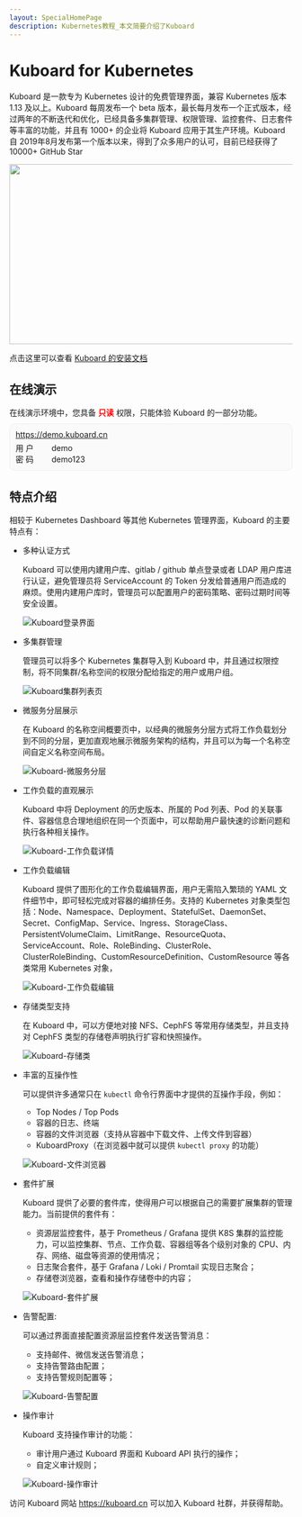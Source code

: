 ```yaml
---
layout: SpecialHomePage
description: Kubernetes教程_本文简要介绍了Kuboard
---
```


# Kuboard for Kubernetes

Kuboard 是一款专为 Kubernetes 设计的免费管理界面，兼容 Kubernetes 版本 1.13 及以上。Kuboard 每周发布一个 beta 版本，最长每月发布一个正式版本，经过两年的不断迭代和优化，已经具备多集群管理、权限管理、监控套件、日志套件等丰富的功能，并且有 1000+ 的企业将 Kuboard 应用于其生产环境。Kuboard 自 2019年8月发布第一个版本以来，得到了众多用户的认可，目前已经获得了 10000+ GitHub Star

<StarCount></StarCount>
<StarCountDockerPulls></StarCountDockerPulls>

<p>

<img src="https://addons.kuboard.cn/downloads/kuboard-press.svg" style="height: 320px; width: 540px;"/>

</p>

点击这里可以查看 [Kuboard 的安装文档](https://kuboard.cn/install/v3/install.html)

## 在线演示

<div>
  在线演示环境中，您具备 <span style="color: red; font-weight: bold">只读</span> 权限，只能体验 Kuboard 的一部分功能。<br/>
</div>
<div style="padding: 10px; border: 1px solid #eee; border-radius: 10px; margin: 10px 0px; background-color: #fafafa;">
  <a href="https://demo.kuboard.cn" target="_blank">https://demo.kuboard.cn</a> <br/>
  <div style="width: 60px; display: inline-block; margin-top: 5px;">用&nbsp;户</div>
  demo <br/>
  <div style="width: 60px; display: inline-block;">密&nbsp;码</div>
  demo123
</div>

## 特点介绍

相较于 Kubernetes Dashboard 等其他 Kubernetes 管理界面，Kuboard 的主要特点有：

* 多种认证方式

  Kuboard 可以使用内建用户库、gitlab / github 单点登录或者 LDAP 用户库进行认证，避免管理员将 ServiceAccount 的 Token 分发给普通用户而造成的麻烦。使用内建用户库时，管理员可以配置用户的密码策略、密码过期时间等安全设置。

  ![Kuboard登录界面](./intro.assets/image-20210405162940278.png)

* 多集群管理

  管理员可以将多个 Kubernetes 集群导入到 Kuboard 中，并且通过权限控制，将不同集群/名称空间的权限分配给指定的用户或用户组。

  ![Kuboard集群列表页](./intro.assets/image-20210405164029151.png)

* 微服务分层展示

  在 Kuboard 的名称空间概要页中，以经典的微服务分层方式将工作负载划分到不同的分层，更加直观地展示微服务架构的结构，并且可以为每一个名称空间自定义名称空间布局。

  ![Kuboard-微服务分层](./intro.assets/image-20210405164532452.png)

* 工作负载的直观展示

  Kuboard 中将 Deployment 的历史版本、所属的 Pod 列表、Pod 的关联事件、容器信息合理地组织在同一个页面中，可以帮助用户最快速的诊断问题和执行各种相关操作。

  ![Kuboard-工作负载详情](./intro.assets/image-20210405180147614.png)

* 工作负载编辑

  Kuboard 提供了图形化的工作负载编辑界面，用户无需陷入繁琐的 YAML 文件细节中，即可轻松完成对容器的编排任务。支持的 Kubernetes 对象类型包括：Node、Namespace、Deployment、StatefulSet、DaemonSet、Secret、ConfigMap、Service、Ingress、StorageClass、PersistentVolumeClaim、LimitRange、ResourceQuota、ServiceAccount、Role、RoleBinding、ClusterRole、ClusterRoleBinding、CustomResourceDefinition、CustomResource 等各类常用 Kubernetes 对象，

  ![Kuboard-工作负载编辑](./intro.assets/image-20210405180800712.png)

* 存储类型支持

  在 Kuboard 中，可以方便地对接 NFS、CephFS 等常用存储类型，并且支持对 CephFS 类型的存储卷声明执行扩容和快照操作。

  ![Kuboard-存储类](./intro.assets/image-20210405181928653.png)

* 丰富的互操作性

  可以提供许多通常只在 `kubectl` 命令行界面中才提供的互操作手段，例如：

  * Top Nodes / Top Pods
  * 容器的日志、终端
  * 容器的文件浏览器（支持从容器中下载文件、上传文件到容器）
  * KuboardProxy（在浏览器中就可以提供 `kubectl proxy` 的功能）

  ![Kuboard-文件浏览器](./intro.assets/image-20210405182805543.png)

* 套件扩展

  Kuboard 提供了必要的套件库，使得用户可以根据自己的需要扩展集群的管理能力。当前提供的套件有：

  * 资源层监控套件，基于 Prometheus / Grafana 提供 K8S 集群的监控能力，可以监控集群、节点、工作负载、容器组等各个级别对象的 CPU、内存、网络、磁盘等资源的使用情况；
  * 日志聚合套件，基于 Grafana / Loki / Promtail 实现日志聚合；
  * 存储卷浏览器，查看和操作存储卷中的内容；

  ![Kuboard-套件扩展](./intro.assets/image-20210405183652378.png)

* 告警配置:
  
  可以通过界面直接配置资源层监控套件发送告警消息：

  * 支持邮件、微信发送告警消息；
  * 支持告警路由配置；
  * 支持告警规则配置等；

  ![Kuboard-告警配置](./intro.assets/alert-config.png)


* 操作审计

  Kuboard 支持操作审计的功能：

  * 审计用户通过 Kuboard 界面和 Kuboard API 执行的操作；
  * 自定义审计规则；

  ![Kuboard-操作审计](./intro.assets/audit.png)

访问 Kuboard 网站 https://kuboard.cn 可以加入 Kuboard 社群，并获得帮助。
